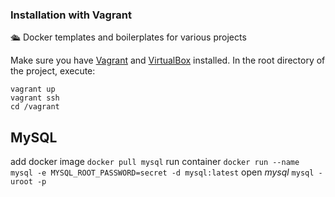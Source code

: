 ### Installation with Vagrant

🛳️ Docker templates and boilerplates for various projects 

Make sure you have [Vagrant](https://www.vagrantup.com/) and
[VirtualBox](https://www.virtualbox.org) installed.
In the root directory of the project, execute:

```
vagrant up
vagrant ssh
cd /vagrant
```

## MySQL

add docker image `docker pull mysql` run container `docker run --name mysql -e MYSQL_ROOT_PASSWORD=secret -d mysql:latest` open *mysql* `mysql -uroot -p`